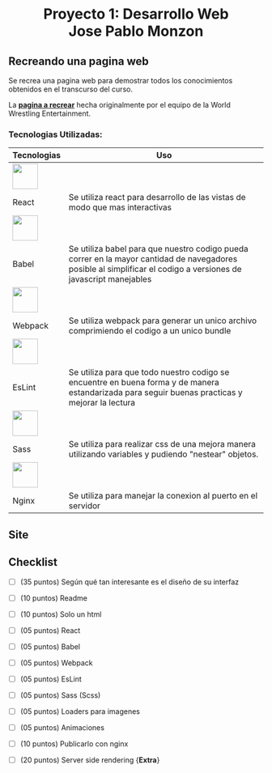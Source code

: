 <h1 align=center>
Proyecto 1: Desarrollo Web<br>
Jose Pablo Monzon
</h1>

## Recreando una pagina web
Se recrea una pagina web para demostrar todos los conocimientos obtenidos en el transcurso del curso.

La [**pagina a recrear**](https://watch.wwe.com/) hecha originalmente por el equipo de la World Wrestling Entertainment.

### Tecnologias Utilizadas:
|Tecnologias|Uso  |
|--|--|
|<img width='50' src="https://cdn.jsdelivr.net/gh/devicons/devicon/icons/react/react-original.svg" />
 React|Se utiliza react para desarrollo de las vistas de modo que mas interactivas|
|<img width='50' src="https://cdn.jsdelivr.net/gh/devicons/devicon/icons/babel/babel-original.svg" />
 Babel|Se utiliza babel para que nuestro codigo pueda correr en la mayor cantidad de navegadores posible al simplificar el codigo a versiones de javascript manejables|
|<img width='50' src="https://cdn.jsdelivr.net/gh/devicons/devicon/icons/webpack/webpack-original.svg" />
 Webpack|Se utiliza webpack para generar un unico archivo comprimiendo el codigo a un unico bundle|
|<img width='50' src="https://cdn.jsdelivr.net/gh/devicons/devicon/icons/eslint/eslint-original.svg" />
 EsLint|Se utiliza para que todo nuestro codigo se encuentre en buena forma y de manera estandarizada para seguir buenas practicas y mejorar la lectura|
|<img width='50' src="https://cdn.jsdelivr.net/gh/devicons/devicon/icons/sass/sass-original.svg" />
 Sass|Se utiliza para realizar css de una mejora manera utilizando variables y pudiendo "nestear" objetos.|
|<img width='50' src="https://cdn.jsdelivr.net/gh/devicons/devicon/icons/nginx/nginx-original.svg" />
 Nginx|Se utiliza para manejar la conexion al puerto en el servidor |

## Site




## Checklist

- [ ] (35 puntos) Según qué tan interesante es el diseño de su interfaz
- [ ] (10 puntos) Readme 
- [ ] (10 puntos) Solo un html
- [ ] (05 puntos) React
- [ ] (05 puntos) Babel
- [ ] (05 puntos) Webpack
- [ ] (05 puntos) EsLint
- [ ] (05 puntos) Sass (Scss)
- [ ] (05 puntos) Loaders para imagenes
- [ ] (05 puntos) Animaciones
- [ ] (10 puntos) Publicarlo con nginx
- [ ] (20 puntos) Server side rendering {**Extra**}

